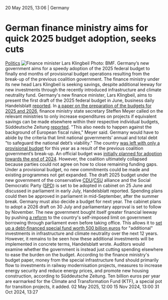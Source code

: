20 May 2025, 13:06
| 
Germany
# German finance ministry aims for quick 2025 budget adoption, seeks cuts
[Politics](https://www.cleanenergywire.org/topics/Politics)
![Finance minister Lars Klingbeil](https://www.cleanenergywire.org/sites/default/files/styles/gallery_image/public/finance_minister_lars_klingbeil_bmf.jpg?itok=NqQnK0DZ)
Photo: BMF.
Germany’s new government aims for a speedy adoption of the 2025 federal budget to finally end months of provisional budget operations resulting from the break-up of the previous coalition government. The finance ministry under its new head Lars Klingbeil is seeking savings, despite additional leeway for new investments through the recently introduced infrastructure and climate neutrality fund.
Germany's new finance minister, Lars Klingbeil, aims to present the first draft of the 2025 federal budget in June, business daily Handelsblatt [reported](https://www.handelsblatt.com/politik/deutschland/regierung-klingbeil-legt-haushaltsplan-vor-und-kuerzt-bei-investitionen/100129362.html). In [a paper on the preparation of the budgets for 2025 and 2026](https://www.bundeshaushalt.de/static/daten/2026/soll/draft/Aufstellungsrundschreiben_2._RegE_2025_und_Entwurf_2026%20-%20gesamt.pdf), finance ministry state secretary Steffen Meyer called on the relevant ministries to only increase expenditures on projects if equivalent savings can be made elsewhere within their respective individual budgets, Süddeutsche Zeitung [reported](https://www.sueddeutsche.de/politik/bundeshaushalt-lars-klingbeil-li.3255300).
"This also needs to happen against the background of European fiscal rules," Meyer said. Germany would have to abide by the criteria that limit national governments’ annual and total debt "to safeguard the national debt’s viability."
The country [was left with only a provisional budget](https://www.cleanenergywire.org/factsheets/qa-what-does-german-coalition-government-breakup-mean-climate-and-energy) for this year as a result of the previous coalition government’s break-up. An official budget was [initially planned for adoption towards the end of 2024](https://www.cleanenergywire.org/news/german-coalition-shows-disunity-ahead-crucial-2025-budget-talks). However, the coalition ultimately collapsed because parties could not agree on how to close remaining funding gaps. Under a provisional budget, no new commitments could be made and existing programmes not get expanded.
The draft 2025 budget under the new government of the conservative [CDU](https://www.cleanenergywire.org/experts/cdu-christian-democratic-union)/[CSU](https://www.cleanenergywire.org/experts/csu-christian-social-union) alliance and the Social Democratic Party ([SPD](https://www.cleanenergywire.org/experts/spd-social-democratic-party)) is set to be adopted in cabinet on 25 June and discussed in parliament in early July, Handelsblatt reported. Spending plans could then be approved in parliament in mid-September, after the summer break. Germany must also decide a budget for next year. The cabinet plans to adopt a 2026 draft on 30 July and parliamentary approval is set to follow by November.
The new government bought itself greater financial leeway by pushing [a reform](https://www.cleanenergywire.org/dossiers/germany-coalition-government-talks-vote-2025) to the country's self-imposed limit on government borrowing through parliament even before taking office. This allows it to [set up a debt-financed special fund worth 500 billion euros](https://www.cleanenergywire.org/factsheets/qa-germanys-eu500-bln-infrastructure-fund-whats-it-climate-and-energy) for "additional" investments in infrastructure and climate neutrality over the next 12 years. However, it remains to be seen how these additional investments will be implemented in concrete terms, Handelsblatt wrote. Auditors would examine whether the government is instead just cutting spending elsewhere to ease the burden on the budget.
According to the finance ministry's budget paper, money from the special infrastructure fund should primarily flow to investments in railway modernisation projects, measures to increase energy security and reduce energy prices, and promote new housing construction, according to Süddeutsche Zeitung. Ten billion euros per year are earmarked for the Climate and Transformation Fund (KTF), a special pot for transition projects, it added.
02 May 2025, 12:00
15 Nov 2024, 13:00
31 Oct 2024, 13:27